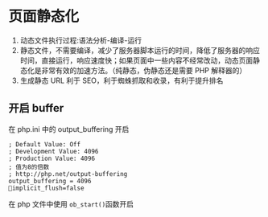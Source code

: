 # 页面静态化

1. 动态文件执行过程:语法分析-编译-运行
2. 静态文件，不需要编译，减少了服务器脚本运行的时间，降低了服务器的响应时间，直接运行，响应速度快；如果页面中一些内容不经常改动，动态页面静态化是非常有效的加速方法。（纯静态，伪静态还是需要 PHP 解释器的）
3. 生成静态 URL 利于 SEO，利于蜘蛛抓取和收录，有利于提升排名

## 开启 buffer

在 php.ini 中的 output_buffering 开启

```config
; Default Value: Off
; Development Value: 4096
; Production Value: 4096
; 值为8的倍数
; http://php.net/output-buffering
output_buffering = 4096
implicit_flush=false

```

在 php 文件中使用 `ob_start()`函数开启

